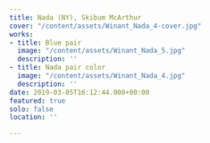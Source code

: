 ```yaml
---
title: Nada (NY), Skibum McArthur
cover: "/content/assets/Winant_Nada_4-cover.jpg"
works:
- title: Blue pair
  image: "/content/assets/Winant_Nada_5.jpg"
  description: ''
- title: Nada pair color
  image: "/content/assets/Winant_Nada_4.jpg"
  description: ''
date: 2019-03-05T16:12:44.000+00:00
featured: true
solo: false
location: ''

---
```

